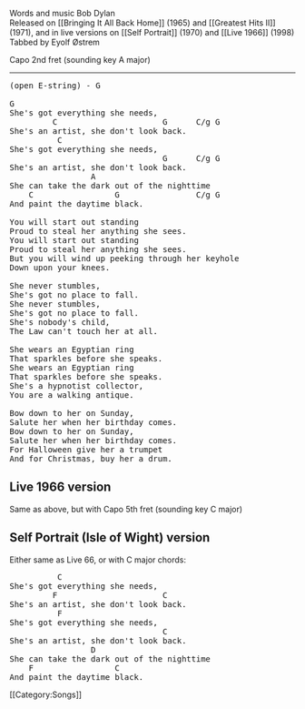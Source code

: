 Words and music Bob Dylan<br>
Released on [[Bringing It All Back Home]] (1965) and [[Greatest Hits II]] (1971), and in live versions on [[Self Portrait]] (1970) and [[Live 1966]] (1998)<br>
Tabbed by Eyolf Østrem

Capo 2nd fret (sounding key A major)

----
<pre class="verse">
(open E-string) - G

G
She's got everything she needs,
         C                      G      C/g G
She's an artist, she don't look back.
          C
She's got everything she needs,
                                G      C/g G
She's an artist, she don't look back.
                 A
She can take the dark out of the nighttime
    C                 G                C/g G
And paint the daytime black.

You will start out standing
Proud to steal her anything she sees.
You will start out standing
Proud to steal her anything she sees.
But you will wind up peeking through her keyhole
Down upon your knees.

She never stumbles,
She's got no place to fall.
She never stumbles,
She's got no place to fall.
She's nobody's child,
The Law can't touch her at all.

She wears an Egyptian ring
That sparkles before she speaks.
She wears an Egyptian ring
That sparkles before she speaks.
She's a hypnotist collector,
You are a walking antique.

Bow down to her on Sunday,
Salute her when her birthday comes.
Bow down to her on Sunday,
Salute her when her birthday comes.
For Halloween give her a trumpet
And for Christmas, buy her a drum.
</pre>

<h2 class="songversion">Live 1966 version</h2>

Same as above, but with Capo 5th fret (sounding key C major)

<h2 class="songversion">Self Portrait (Isle of Wight) version </h2>

Either same as Live 66, or with C major chords:

<pre class="verse">
          C
She's got everything she needs,
         F                      C
She's an artist, she don't look back.
          F
She's got everything she needs,
                                C
She's an artist, she don't look back.
                 D
She can take the dark out of the nighttime
    F                 C
And paint the daytime black.
</pre>

[[Category:Songs]]